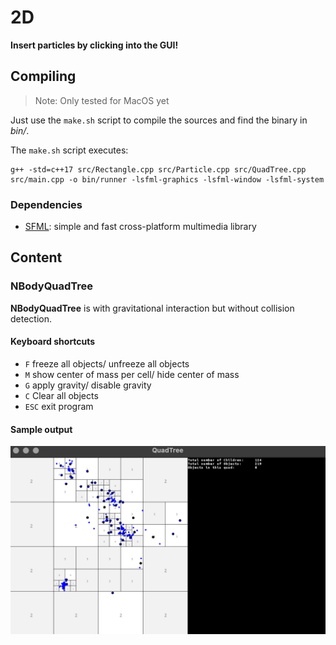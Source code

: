 # 2D

**Insert particles by clicking into the GUI!**

## Compiling

> Note: Only tested for MacOS yet

Just use the `make.sh` script to compile the sources and find the binary in *bin/*.

The `make.sh` script executes:

```
g++ -std=c++17 src/Rectangle.cpp src/Particle.cpp src/QuadTree.cpp src/main.cpp -o bin/runner -lsfml-graphics -lsfml-window -lsfml-system
```

### Dependencies

* [SFML](https://www.sfml-dev.org/): simple and fast cross-platform multimedia library


## Content


### NBodyQuadTree

**NBodyQuadTree** is with gravitational interaction but without collision detection.

#### Keyboard shortcuts

* `F` freeze all objects/ unfreeze all objects
* `M` show center of mass per cell/ hide center of mass
* `G` apply gravity/ disable gravity
* `C` Clear all objects
* `ESC` exit program

#### Sample output

![NBodyQuadTree sample picture](resources/Sample.png)